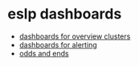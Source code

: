 # eslp dashboards

- [dashboards for overview clusters](overview/)
- [dashboards for alerting](alerting/)
- [odds and ends](odds-n-ends/)